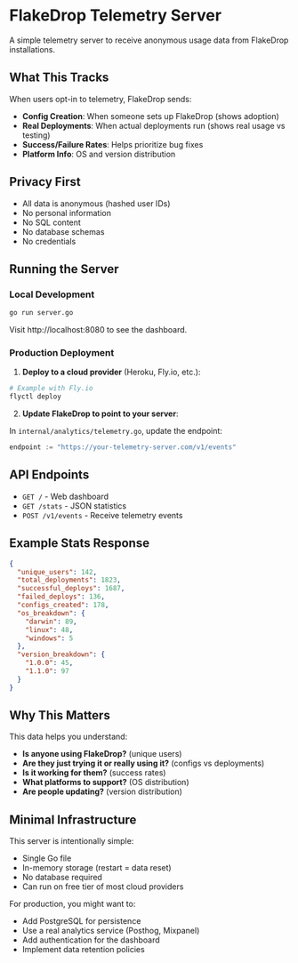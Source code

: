 # FlakeDrop Telemetry Server

A simple telemetry server to receive anonymous usage data from FlakeDrop installations.

## What This Tracks

When users opt-in to telemetry, FlakeDrop sends:
- **Config Creation**: When someone sets up FlakeDrop (shows adoption)
- **Real Deployments**: When actual deployments run (shows real usage vs testing)
- **Success/Failure Rates**: Helps prioritize bug fixes
- **Platform Info**: OS and version distribution

## Privacy First

- All data is anonymous (hashed user IDs)
- No personal information
- No SQL content
- No database schemas
- No credentials

## Running the Server

### Local Development
```bash
go run server.go
```

Visit http://localhost:8080 to see the dashboard.

### Production Deployment

1. **Deploy to a cloud provider** (Heroku, Fly.io, etc.):
```bash
# Example with Fly.io
flyctl deploy
```

2. **Update FlakeDrop to point to your server**:

In `internal/analytics/telemetry.go`, update the endpoint:
```go
endpoint := "https://your-telemetry-server.com/v1/events"
```

## API Endpoints

- `GET /` - Web dashboard
- `GET /stats` - JSON statistics
- `POST /v1/events` - Receive telemetry events

## Example Stats Response

```json
{
  "unique_users": 142,
  "total_deployments": 1823,
  "successful_deploys": 1687,
  "failed_deploys": 136,
  "configs_created": 178,
  "os_breakdown": {
    "darwin": 89,
    "linux": 48,
    "windows": 5
  },
  "version_breakdown": {
    "1.0.0": 45,
    "1.1.0": 97
  }
}
```

## Why This Matters

This data helps you understand:
- **Is anyone using FlakeDrop?** (unique users)
- **Are they just trying it or really using it?** (configs vs deployments)
- **Is it working for them?** (success rates)
- **What platforms to support?** (OS distribution)
- **Are people updating?** (version distribution)

## Minimal Infrastructure

This server is intentionally simple:
- Single Go file
- In-memory storage (restart = data reset)
- No database required
- Can run on free tier of most cloud providers

For production, you might want to:
- Add PostgreSQL for persistence
- Use a real analytics service (Posthog, Mixpanel)
- Add authentication for the dashboard
- Implement data retention policies
